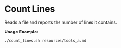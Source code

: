 # Count Lines

Reads a file and reports the number of lines it contains.

**Usage Example:**

```bash
./count_lines.sh resources/tools_a.md
```
